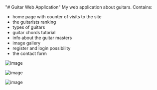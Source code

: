 "# Guitar Web Application"
My web application about guitars. 
Contains:
- home page with counter of visits to the site
- the guitarists ranking
- types of guitars
- guitar chords tutorial
- info about the guitar masters
- image gallery
- register and login possibility
- the contact form 

![image](https://user-images.githubusercontent.com/34386661/155704891-003d16b5-4df5-4633-ba81-5d7809c0ceaa.png)
















![image](https://user-images.githubusercontent.com/34386661/155705155-8af8a03f-ddce-4290-a422-6862ae9faa64.png)
















![image](https://user-images.githubusercontent.com/34386661/155705230-a279ccb0-1552-4ca5-a729-665df9ce9041.png)
